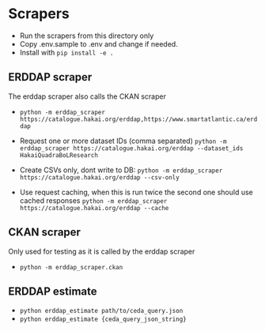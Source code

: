 # Scrapers

- Run the scrapers from this directory only
- Copy .env.sample to .env and change if needed.
- Install with `pip install -e .`

## ERDDAP scraper

The erddap scraper also calls the CKAN scraper

- `python -m erddap_scraper https://catalogue.hakai.org/erddap,https://www.smartatlantic.ca/erddap`

- Request one or more dataset IDs (comma separated)
  `python -m erddap_scraper https://catalogue.hakai.org/erddap --dataset_ids HakaiQuadraBoLResearch`

- Create CSVs only, dont write to DB:
  `python -m erddap_scraper https://catalogue.hakai.org/erddap --csv-only`

- Use request caching, when this is run twice the second one should use cached responses
  `python -m erddap_scraper https://catalogue.hakai.org/erddap --cache`

## CKAN scraper

Only used for testing as it is called by the erddap scraper

- `python -m erddap_scraper.ckan`

## ERDDAP estimate

- `python erddap_estimate path/to/ceda_query.json`
- `python erddap_estimate {ceda_query_json_string}`
